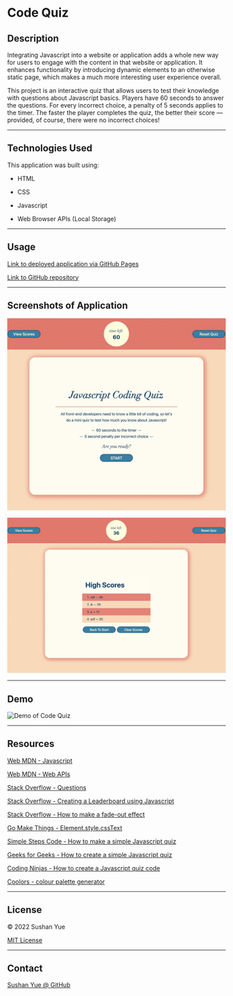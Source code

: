 # Code Quiz

## Description

Integrating Javascript into a website or application adds a whole new way for users to engage with the content in that website or application. It enhances functionality by introducing dynamic elements to an otherwise static page, which makes a much more interesting user experience overall.

This project is an interactive quiz that allows users to test their knowledge with questions about Javascript basics. Players have 60 seconds to answer the questions. For every incorrect choice, a penalty of 5 seconds applies to the timer. The faster the player completes the quiz, the better their score — provided, of course, there were no incorrect choices!

---

## Technologies Used

This application was built using: 

* HTML

* CSS

* Javascript

* Web Browser APIs (Local Storage)

---

## Usage

[Link to deployed application via GitHub Pages](https://atlantablack.github.io/Code_Quiz/)

[Link to GitHub repository](https://github.com/AtlantaBlack/Code_Quiz)

---

## Screenshots of Application

![Screenshot of Code Quiz](assets/images/screenshot-code-quiz-start.jpg?raw=true "Javascript Code Quiz splash screen")

![Screenshot of Code Quiz](assets/images/screenshot-code-quiz-hscores.jpg?raw=true "Javascript Code Quiz high scores")

---

## Demo

![Demo of Code Quiz](assets/images/demo-code-quiz.gif?raw=true "Javascript Code Quiz demo")

---

## Resources

[Web MDN - Javascript](https://developer.mozilla.org/en-US/docs/Web/JavaScript)

[Web MDN - Web APIs](https://developer.mozilla.org/en-US/docs/Web/API/)

[Stack Overflow - Questions](https://stackoverflow.com/questions)

[Stack Overflow - Creating a Leaderboard using Javascript](https://stackoverflow.com/questions/52507871/creating-a-leaderboard-in-html-js)

[Stack Overflow - How to make a fade-out effect](https://stackoverflow.com/questions/29017379/how-to-make-fadeout-effect-with-pure-javascript)

[Go Make Things - Element.style.cssText](https://gomakethings.com/the-element.style.csstext-property-in-vanilla-js/)

[Simple Steps Code - How to make a simple Javascript quiz](https://simplestepscode.com/javascript-quiz-tutorial/)

[Geeks for Geeks - How to create a simple Javascript quiz](https://www.geeksforgeeks.org/how-to-create-a-simple-javascript-quiz/)

[Coding Ninjas - How to create a Javascript quiz code](https://www.codingninjas.com/blog/2020/11/03/how-to-create-a-quiz-in-javascript/)

[Coolors - colour palette generator](https://coolors.co/?home)

---

## License

© 2022 Sushan Yue

[MIT License](/LICENSE.txt)

---

## Contact

[Sushan Yue @ GitHub](https://github.com/AtlantaBlack)
